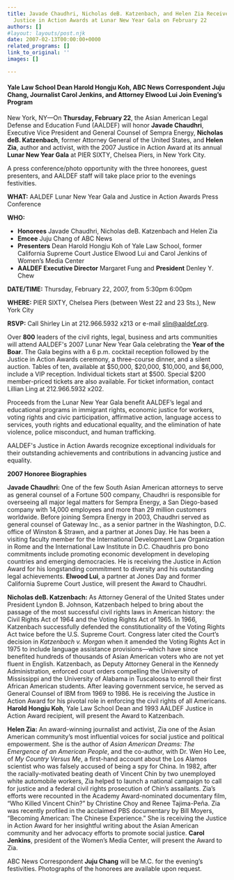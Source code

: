 ```yaml
---
title: Javade Chaudhri, Nicholas deB. Katzenbach, and Helen Zia Receive 2007 AALDEF
  Justice in Action Awards at Lunar New Year Gala on February 22
authors: []
#layout: layouts/post.njk
date: 2007-02-13T00:00:00+0000
related_programs: []
link_to_original: ''
images: []

---
```

#### Yale Law School Dean Harold Hongju Koh, ABC News Correspondent Juju Chang, Journalist Carol Jenkins, and Attorney Elwood Lui Join Evening’s Program

New York, NY—On **Thursday, February 22**, the Asian American Legal Defense and Education Fund (AALDEF) will honor **Javade Chaudhri**, Executive Vice President and General Counsel of Sempra Energy, **Nicholas deB. Katzenbach**, former Attorney General of the United States, and **Helen Zia**, author and activist, with the 2007 Justice in Action Award at its annual **Lunar New Year Gala** at PIER SIXTY, Chelsea Piers, in New York City.

A press conference/photo opportunity with the three honorees, guest presenters, and AALDEF staff will take place prior to the evenings festivities.

**WHAT:** AALDEF Lunar New Year Gala and Justice in Action Awards Press Conference

**WHO:**

* **Honorees** Javade Chaudhri, Nicholas deB. Katzenbach and Helen Zia
* **Emcee** Juju Chang of ABC News
* **Presenters** Dean Harold Hongju Koh of Yale Law School, former California Supreme Court Justice Elwood Lui and Carol Jenkins of Women’s Media Center
* **AALDEF Executive Director** Margaret Fung and **President** Denley Y. Chew

**DATE/TIME:** Thursday, February 22, 2007, from 5:30pm 6:00pm

**WHERE:** PIER SIXTY, Chelsea Piers (between West 22 and 23 Sts.), New York City

**RSVP:** Call Shirley Lin at 212.966.5932 x213 or e-mail [slin@aaldef.org](mailto:slin@aaldef.org).

Over **800** leaders of the civil rights, legal, business and arts communities will attend AALDEF's 2007 Lunar New Year Gala celebrating the **Year of the Boar**. The Gala begins with a 6 p.m. cocktail reception followed by the Justice in Action Awards ceremony, a three-course dinner, and a silent auction. Tables of ten, available at $50,000, $20,000, $10,000, and $6,000, include a VIP reception. Individual tickets start at $500. Special $200 member-priced tickets are also available. For ticket information, contact Lillian Ling at 212.966.5932 x202.

Proceeds from the Lunar New Year Gala benefit AALDEF’s legal and educational programs in immigrant rights, economic justice for workers, voting rights and civic participation, affirmative action, language access to services, youth rights and educational equality, and the elimination of hate violence, police misconduct, and human trafficking.

AALDEF's Justice in Action Awards recognize exceptional individuals for their outstanding achievements and contributions in advancing justice and equality.

**2007 Honoree Biographies**

**Javade Chaudhri:** One of the few South Asian American attorneys to serve as general counsel of a Fortune 500 company, Chaudhri is responsible for overseeing all major legal matters for Sempra Energy, a San Diego-based company with 14,000 employees and more than 29 million customers worldwide. Before joining Sempra Energy in 2003, Chaudhri served as general counsel of Gateway Inc., as a senior partner in the Washington, D.C. office of Winston & Strawn, and a partner at Jones Day. He has been a visiting faculty member for the International Development Law Organization in Rome and the International Law Institute in D.C. Chaudhris pro bono commitments include promoting economic development in developing countries and emerging democracies. He is receiving the Justice in Action Award for his longstanding commitment to diversity and his outstanding legal achievements. **Elwood Lui**, a partner at Jones Day and former California Supreme Court Justice, will present the Award to Chaudhri.

**Nicholas deB. Katzenbach:** As Attorney General of the United States under President Lyndon B. Johnson, Katzenbach helped to bring about the passage of the most successful civil rights laws in American history: the Civil Rights Act of 1964 and the Voting Rights Act of 1965. In 1966, Katzenbach successfully defended the constitutionality of the Voting Rights Act twice before the U.S. Supreme Court. Congress later cited the Court’s decision in _Katzenbach v. Morgan_ when it amended the Voting Rights Act in 1975 to include language assistance provisions—which have since benefited hundreds of thousands of Asian American voters who are not yet fluent in English. Katzenbach, as Deputy Attorney General in the Kennedy Administration, enforced court orders compelling the University of Mississippi and the University of Alabama in Tuscaloosa to enroll their first African American students. After leaving government service, he served as General Counsel of IBM from 1969 to 1986. He is receiving the Justice in Action Award for his pivotal role in enforcing the civil rights of all Americans. **Harold Hongju Koh**, Yale Law School Dean and 1993 AALDEF Justice in Action Award recipient, will present the Award to Katzenbach.

**Helen Zia:** An award-winning journalist and activist, Zia one of the Asian American community’s most influential voices for social justice and political empowerment. She is the author of _Asian American Dreams: The Emergence of an American People_, and the co-author, with Dr. Wen Ho Lee, of _My Country Versus Me_, a first-hand account about the Los Alamos scientist who was falsely accused of being a spy for China. In 1982, after the racially-motivated beating death of Vincent Chin by two unemployed white automobile workers, Zia helped to launch a national campaign to call for justice and a federal civil rights prosecution of Chin’s assailants. Zia’s efforts were recounted in the Academy Award-nominated documentary film, “Who Killed Vincent Chin?” by Christine Choy and Renee Tajima-Peña. Zia was recently profiled in the acclaimed PBS documentary by Bill Moyers, “Becoming American: The Chinese Experience.” She is receiving the Justice in Action Award for her insightful writing about the Asian American community and her advocacy efforts to promote social justice. **Carol Jenkins**, president of the Women’s Media Center, will present the Award to Zia.

ABC News Correspondent **Juju Chang** will be M.C. for the evening’s festivities. Photographs of the honorees are available upon request.